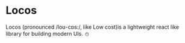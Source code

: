 # Locos
Locos (pronounced /loʊ-cɒs:/, like Low cost)is a lightweight react like library for building modern UIs. :snowman: